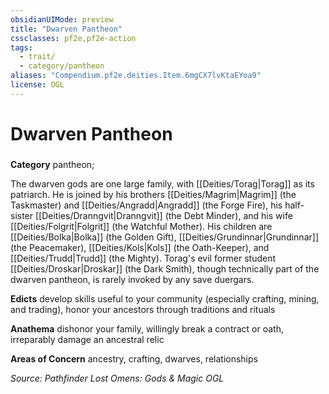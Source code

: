 ```yaml
---
obsidianUIMode: preview
title: "Dwarven Pantheon"
cssclasses: pf2e,pf2e-action
tags:
  - trait/
  - category/pantheon
aliases: "Compendium.pf2e.deities.Item.6mgCX7lvKtaEYoa9"
license: OGL
---
```

# Dwarven Pantheon

### 

**Category** pantheon; 




The dwarven gods are one large family, with [[Deities/Torag|Torag]] as its patriarch. He is joined by his brothers [[Deities/Magrim|Magrim]] (the Taskmaster) and [[Deities/Angradd|Angradd]] (the Forge Fire), his half-sister [[Deities/Dranngvit|Dranngvit]] (the Debt Minder), and his wife [[Deities/Folgrit|Folgrit]] (the Watchful Mother). His children are [[Deities/Bolka|Bolka]] (the Golden Gift), [[Deities/Grundinnar|Grundinnar]] (the Peacemaker), [[Deities/Kols|Kols]] (the Oath-Keeper), and [[Deities/Trudd|Trudd]] (the Mighty). Torag's evil former student [[Deities/Droskar|Droskar]] (the Dark Smith), though technically part of the dwarven pantheon, is rarely invoked by any save duergars.

**Edicts** develop skills useful to your community (especially crafting, mining, and trading), honor your ancestors through traditions and rituals

**Anathema** dishonor your family, willingly break a contract or oath, irreparably damage an ancestral relic

**Areas of Concern** ancestry, crafting, dwarves, relationships

*Source: Pathfinder Lost Omens: Gods & Magic*
*OGL*